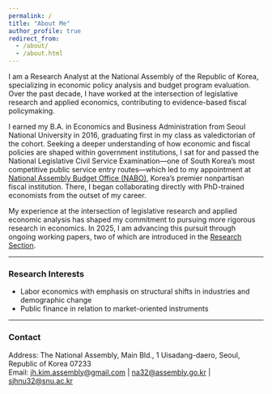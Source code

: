 ```yaml
---
permalink: /
title: "About Me"
author_profile: true
redirect_from: 
  - /about/
  - /about.html
---
```


I am a Research Analyst at the National Assembly of the Republic of Korea, specializing in economic policy analysis and budget program evaluation. Over the past decade, I have worked at the intersection of legislative research and applied economics, contributing to evidence-based fiscal policymaking.

I earned my B.A. in Economics and Business Administration from Seoul National University in 2016, graduating first in my class as valedictorian of the cohort. Seeking a deeper understanding of how economic and fiscal policies are shaped within government institutions, I sat for and passed the National Legislative Civil Service Examination—one of South Korea’s most competitive public service entry routes—which led to my appointment at  [National Assembly Budget Office (NABO)](https://korea.nabo.go.kr/naboEng/main/main.do), Korea’s premier nonpartisan fiscal institution. There, I began collaborating directly with PhD-trained economists from the outset of my career.

My experience at the intersection of legislative research and applied economic analysis has shaped my commitment to pursuing more rigorous research in economics. In 2025, I am advancing this pursuit through ongoing working papers, two of which are introduced in the [Research Section](https://jhkim-econ.github.io/research/).

---

### Research Interests
- Labor economics with emphasis on structural shifts in industries and demographic change    
- Public finance in relation to market-oriented instruments

---

### Contact
Address: The National Assembly, Main Bld., 1 Uisadang-daero, Seoul, Republic of Korea 07233  
Email: jh.kim.assembly@gmail.com | na32@assembly.go.kr | sjhnu32@snu.ac.kr 
